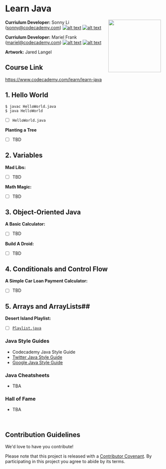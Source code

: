 # Learn Java

<a href="https://www.codecademy.com" target="_blank"><img src="https://github.com/Codecademy/learn-cpp/blob/master/logo.png" align="right" width=170;></a>

<!-- [![](https://img.shields.io/badge/language-English-blue.svg)](./README.md) -->

**Curriulum Developer:** Sonny Li (sonny@codecademy.com) [![alt text][1]][1.1] [![alt text][6]][6.1]

<!-- links to social media icons -->

<!-- icons without padding -->

[1]: http://i.imgur.com/wWzX9uB.png (twitter icon without padding)
[2]: http://i.imgur.com/fep1WsG.png (facebook icon without padding)
[3]: http://i.imgur.com/VlgBKQ9.png (google plus icon without padding)
[4]: http://i.imgur.com/jDRp47c.png (tumblr icon without padding)
[5]: http://i.imgur.com/Vvy3Kru.png (dribbble icon without padding)
[6]: http://i.imgur.com/9I6NRUm.png (github icon without padding)

<!-- links to social media accounts -->

[1.1]: http://www.twitter.com/sonnynomnom
[6.1]: http://www.github.com/sonnynomnom

[1.2]: http://www.twitter.com/marielsmusings
[6.2]: http://www.github.com/marielfrank

**Curriulum Developer:** Mariel Frank (mariel@codecademy.com) [![alt text][1]][1.2] [![alt text][6]][6.2]

**Artwork:** Jared Langel

## Course Link ##

https://www.codecademy.com/learn/learn-java

## 1. Hello World ##

```
$ javac HelloWorld.java
$ java HelloWorld
```

- [ ] `HelloWorld.java`

**Planting a Tree**

- [ ] TBD

## 2. Variables ##

**Mad Libs:**

- [ ] TBD

**Math Magic:**

- [ ] TBD

## 3. Object-Oriented Java ##

**A Basic Calculator:**

- [ ] TBD

**Build A Droid:**

- [ ] TBD

## 4. Conditionals and Control Flow ##

**A Simple Car Loan Payment Calculator:**

- [ ] TBD

## 5. Arrays and ArrayLists##

**Desert Island Playlist:**

- [ ] [`Playlist.java`](5-arrays-arraylists/Playlist.java)

### Java Style Guides ###

* Codecademy Java Style Guide
* [Twitter Java Style Guide](https://github.com/twitter/commons/blob/master/src/java/com/twitter/common/styleguide.md)
* [Google Java Style Guide](https://google.github.io/styleguide/javaguide.html)

### Java Cheatsheets ###

* TBA

### Hall of Fame ###

* TBA

<br>

## Contribution Guidelines

We'd love to have you contribute! 

Please note that this project is released with a [Contributor Covenant](https://www.contributor-covenant.org).
By participating in this project you agree to abide by its terms.
